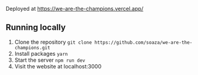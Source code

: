 Deployed at https://we-are-the-champions.vercel.app/

## Running locally

1. Clone the repository `git clone https://github.com/soaza/we-are-the-champions.git `
2. Install packages `yarn`
3. Start the server `npm run dev`
4. Visit the website at localhost:3000

